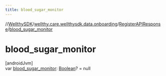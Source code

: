 ```yaml
---
title: blood_sugar_monitor
---
```

//[WellthySDK](../../../index.html)/[wellthy.care.wellthysdk.data.onboarding](../index.html)/[RegisterAPIResponse](index.html)/[blood_sugar_monitor](blood_sugar_monitor.html)



# blood_sugar_monitor



[androidJvm]\
var [blood_sugar_monitor](blood_sugar_monitor.html): [Boolean](https://kotlinlang.org/api/latest/jvm/stdlib/kotlin/-boolean/index.html)? = null





